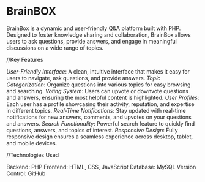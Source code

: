 # BrainBOX
 
 BrainBox is a dynamic and user-friendly Q&A platform built with PHP. Designed to foster knowledge sharing and collaboration, BrainBox allows users to ask questions, provide answers, and engage in meaningful discussions on a wide range of topics.

//Key Features

*User-Friendly Interface*: A clean, intuitive interface that makes it easy for users to navigate, ask questions, and provide answers.
*Topic Categorization*: Organize questions into various topics for easy browsing and searching.
*Voting System*: Users can upvote or downvote questions and answers, ensuring the most helpful content is highlighted.
*User Profiles*: Each user has a profile showcasing their activity, reputation, and expertise in different topics.
*Real-Time Notifications*: Stay updated with real-time notifications for new answers, comments, and upvotes on your questions and answers.
*Search Functionality*: Powerful search feature to quickly find questions, answers, and topics of interest.
*Responsive Design*: Fully responsive design ensures a seamless experience across desktop, tablet, and mobile devices.

//Technologies Used

Backend: PHP
Frontend: HTML, CSS, JavaScript
Database: MySQL
Version Control: GitHub
